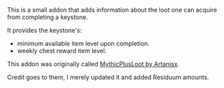 This is a small addon that adds information about the loot one can acquire from completing a keystone.

It provides the keystone's:

* minimum available item level upon completion.
* weekly chest reward item level.

This addon was originally called [MythicPlusLoot by Artanisx](https://www.curseforge.com/wow/addons/mythicplusloot).

Credit goes to them, I merely updated it and added Residuum amounts.
